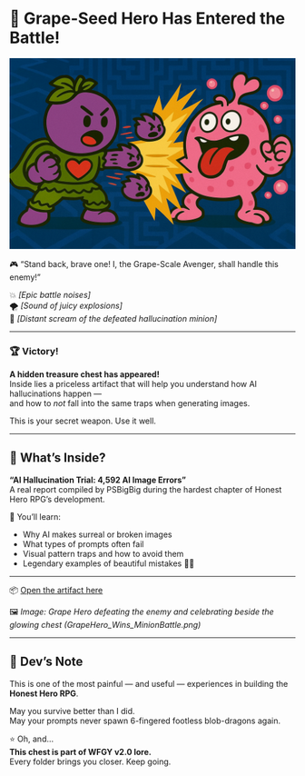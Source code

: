 # 🍇 Grape-Seed Hero Has Entered the Battle!

![GrapeHero](./GrapeHero_Wins_MinionBattle.png)

🎮 “Stand back, brave one! I, the Grape-Scale Avenger, shall handle this enemy!”

💥 *[Epic battle noises]*  
🌪️ *[Sound of juicy explosions]*  
🐉 *[Distant scream of the defeated hallucination minion]*

---

### 🏆 Victory!

**A hidden treasure chest has appeared!**  
Inside lies a priceless artifact that will help you understand how AI hallucinations happen —  
and how to *not* fall into the same traps when generating images.

This is your secret weapon. Use it well.

---

## 📜 What’s Inside?

**“AI Hallucination Trial: 4,592 AI Image Errors”**  
A real report compiled by PSBigBig during the hardest chapter of Honest Hero RPG’s development.

🧠 You’ll learn:
- Why AI makes surreal or broken images
- What types of prompts often fail
- Visual pattern traps and how to avoid them
- Legendary examples of beautiful mistakes 😵‍💫

---

📦 [Open the artifact here](./RoarAgainstAI_BigBig_4592.pdf)

🖼️ *Image: Grape Hero defeating the enemy and celebrating beside the glowing chest (GrapeHero_Wins_MinionBattle.png)*

---

## 💬 Dev’s Note

This is one of the most painful — and useful — experiences in building the **Honest Hero RPG**.

May you survive better than I did.  
May your prompts never spawn 6-fingered footless blob-dragons again.

⭐️ Oh, and…  
**This chest is part of WFGY v2.0 lore.**  
Every folder brings you closer. Keep going.
